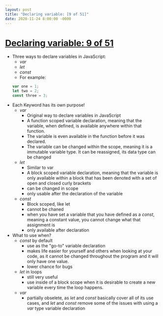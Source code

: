 ```yaml
---
layout: post
title: "Declaring variable: [9 of 51]"
date: 2020-11-24 8:00:00 -0000
---
```


# [Declaring variable: 9 of 51](https://youtu.be/JNIXfGiDWM8?list=PLlrxD0HtieHhW0NCG7M536uHGOtJ95Ut2)

* Three ways to declare variables in JavaScript:
    + _var_
    + _let_
    + _const_
    + For example:
    ```javascript
    var one = 1;
	let two = 2;
    const three = 3;
    ```
* Each Keyword has its own purpose!
    + _var_
        - Original way to declare variables in JavaScript
		- A function scoped variable declaration, meaning that the variable, when defined, is available anywhere within that function.
		- The variable is even available in the function before it was declared.
		- The variable can be changed within the scope, meaning it is a immutable variable type. It can be reassigned, its data type can be changed
    + _let_
        - Similar to var
        - A block scoped variable declaration, meaning that the variable is only available within a block that has been denoted with a set of open and closed curly brackets
        - can be changed in scope
        - only usable after the declaration of the variable
    + _const_
        - Block scoped, like let
        - cannot be chaned
        - when you have set a variable that you have defined as a _const_, meaning a constant value, you cannot change what that assignment is
        - only available after declaration
* What to use when?
    + _const_ by default
        - use as the "go-to" variable declaration
        - makes life easier for yourself and others when looking at your code, as it cannot be changed throughout the program and it will only have one value.
        - lower chance for bugs
    + _let_ in loops
        - still very useful
        - use inside of a block scope when it is desirable to create a new variable every time the loop happens.
    + _var_
        - partially obselete, as _let_ and _const_ basically cover all of its use cases, and _let_ and _const_ remove some of the issues with using a _var_ type variable declaration